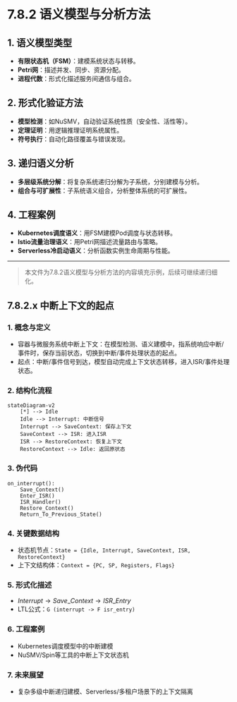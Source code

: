 # 7.8.2 语义模型与分析方法

## 1. 语义模型类型

- **有限状态机（FSM）**：建模系统状态与转移。
- **Petri网**：描述并发、同步、资源分配。
- **进程代数**：形式化描述服务间通信与组合。

## 2. 形式化验证方法

- **模型检测**：如NuSMV，自动验证系统性质（安全性、活性等）。
- **定理证明**：用逻辑推理证明系统属性。
- **符号执行**：自动化路径覆盖与错误发现。

## 3. 递归语义分析

- **多层级系统分解**：将复杂系统递归分解为子系统，分别建模与分析。
- **组合与可扩展性**：子系统语义组合，分析整体系统的可扩展性。

## 4. 工程案例

- **Kubernetes调度语义**：用FSM建模Pod调度与状态转移。
- **Istio流量治理语义**：用Petri网描述流量路由与策略。
- **Serverless冷启动语义**：分析函数实例生命周期与性能。

---
> 本文件为7.8.2语义模型与分析方法的内容填充示例，后续可继续递归细化。

## 7.8.2.x 中断上下文的起点

### 1. 概念与定义

- 容器与微服务系统中断上下文：在模型检测、语义建模中，指系统响应中断/事件时，保存当前状态，切换到中断/事件处理状态的起点。
- 起点：中断/事件信号到达，模型自动完成上下文状态转移，进入ISR/事件处理状态。

### 2. 结构化流程

```mermaid
stateDiagram-v2
    [*] --> Idle
    Idle --> Interrupt: 中断信号
    Interrupt --> SaveContext: 保存上下文
    SaveContext --> ISR: 进入ISR
    ISR --> RestoreContext: 恢复上下文
    RestoreContext --> Idle: 返回原状态
```

### 3. 伪代码

```pseudo
on_interrupt():
    Save_Context()
    Enter_ISR()
    ISR_Handler()
    Restore_Context()
    Return_To_Previous_State()
```

### 4. 关键数据结构

- 状态机节点：`State = {Idle, Interrupt, SaveContext, ISR, RestoreContext}`
- 上下文结构体：`Context = {PC, SP, Registers, Flags}`

### 5. 形式化描述

- $Interrupt \rightarrow Save\_Context \rightarrow ISR\_Entry$
- LTL公式：`G (interrupt -> F isr_entry)`

### 6. 工程案例

- Kubernetes调度模型中的中断建模
- NuSMV/Spin等工具的中断上下文状态机

### 7. 未来展望

- 复杂多级中断递归建模、Serverless/多租户场景下的上下文隔离
